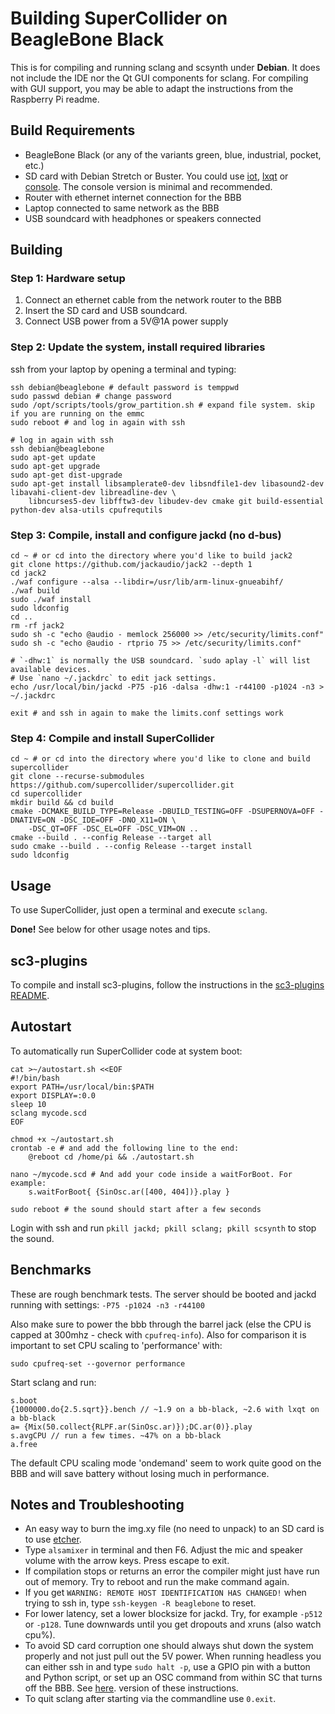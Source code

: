 Building SuperCollider on BeagleBone Black
==========================================

This is for compiling and running sclang and scsynth under **Debian**. It does not include the IDE nor the Qt GUI
components for sclang. For compiling with GUI support, you may be able to adapt the instructions from the
Raspberry Pi readme.

Build Requirements
------------------

* BeagleBone Black (or any of the variants green, blue, industrial, pocket, etc.)
* SD card with Debian Stretch or Buster. You could use [iot](http://beagleboard.org/latest-images),
   [lxqt](http://beagleboard.org/latest-images) or
   [console](https://elinux.org/Beagleboard:BeagleBoneBlack_Debian#Debian_Buster_Console_Snapshot). The console
   version is minimal and recommended.
* Router with ethernet internet connection for the BBB
* Laptop connected to same network as the BBB
* USB soundcard with headphones or speakers connected

Building
--------

### Step 1: Hardware setup

1. Connect an ethernet cable from the network router to the BBB
2. Insert the SD card and USB soundcard.
3. Connect USB power from a 5V@1A power supply

### Step 2: Update the system, install required libraries

ssh from your laptop by opening a terminal and typing:

    ssh debian@beaglebone # default password is temppwd
    sudo passwd debian # change password
    sudo /opt/scripts/tools/grow_partition.sh # expand file system. skip if you are running on the emmc
    sudo reboot # and log in again with ssh

    # log in again with ssh
    ssh debian@beaglebone
    sudo apt-get update
    sudo apt-get upgrade
    sudo apt-get dist-upgrade
    sudo apt-get install libsamplerate0-dev libsndfile1-dev libasound2-dev libavahi-client-dev libreadline-dev \
        libncurses5-dev libfftw3-dev libudev-dev cmake git build-essential python-dev alsa-utils cpufrequtils

### Step 3: Compile, install and configure jackd (no d-bus)

    cd ~ # or cd into the directory where you'd like to build jack2
    git clone https://github.com/jackaudio/jack2 --depth 1
    cd jack2
    ./waf configure --alsa --libdir=/usr/lib/arm-linux-gnueabihf/
    ./waf build
    sudo ./waf install
    sudo ldconfig
    cd ..
    rm -rf jack2
    sudo sh -c "echo @audio - memlock 256000 >> /etc/security/limits.conf"
    sudo sh -c "echo @audio - rtprio 75 >> /etc/security/limits.conf"

    # `-dhw:1` is normally the USB soundcard. `sudo aplay -l` will list available devices.
    # Use `nano ~/.jackdrc` to edit jack settings.
    echo /usr/local/bin/jackd -P75 -p16 -dalsa -dhw:1 -r44100 -p1024 -n3 > ~/.jackdrc

    exit # and ssh in again to make the limits.conf settings work

### Step 4: Compile and install SuperCollider

    cd ~ # or cd into the directory where you'd like to clone and build supercollider
    git clone --recurse-submodules https://github.com/supercollider/supercollider.git
    cd supercollider
    mkdir build && cd build
    cmake -DCMAKE_BUILD_TYPE=Release -DBUILD_TESTING=OFF -DSUPERNOVA=OFF -DNATIVE=ON -DSC_IDE=OFF -DNO_X11=ON \
        -DSC_QT=OFF -DSC_EL=OFF -DSC_VIM=ON ..
    cmake --build . --config Release --target all
    sudo cmake --build . --config Release --target install
    sudo ldconfig


Usage
-----

To use SuperCollider, just open a terminal and execute `sclang`.

**Done!** See below for other usage notes and tips.

sc3-plugins
-----------

To compile and install sc3-plugins, follow the instructions in the [sc3-plugins README](https://github.com/supercollider/sc3-plugins).

Autostart
---------

To automatically run SuperCollider code at system boot:

    cat >~/autostart.sh <<EOF
    #!/bin/bash
    export PATH=/usr/local/bin:$PATH
    export DISPLAY=:0.0
    sleep 10
    sclang mycode.scd
    EOF

    chmod +x ~/autostart.sh
    crontab -e # and add the following line to the end:
        @reboot cd /home/pi && ./autostart.sh

    nano ~/mycode.scd # And add your code inside a waitForBoot. For example:
        s.waitForBoot{ {SinOsc.ar([400, 404])}.play }

    sudo reboot # the sound should start after a few seconds

Login with ssh and run `pkill jackd; pkill sclang; pkill scsynth` to stop the sound.

Benchmarks
----------

These are rough benchmark tests. The server should be booted and jackd running with settings: `-P75 -p1024 -n3 -r44100`

Also make sure to power the bbb through the barrel jack (else the CPU is capped at 300mhz - check with
`cpufreq-info`). Also for comparison it is important to set CPU scaling to 'performance' with:

    sudo cpufreq-set --governor performance

Start sclang and run:

    s.boot
    {1000000.do{2.5.sqrt}}.bench // ~1.9 on a bb-black, ~2.6 with lxqt on a bb-black
    a= {Mix(50.collect{RLPF.ar(SinOsc.ar)});DC.ar(0)}.play
    s.avgCPU // run a few times. ~47% on a bb-black
    a.free

The default CPU scaling mode 'ondemand' seem to work quite good on the BBB and will save battery without losing much
in performance.

Notes and Troubleshooting
-------------------------

* An easy way to burn the img.xy file (no need to unpack) to an SD card is to use [etcher](http://etcher.io).
* Type `alsamixer` in terminal and then F6. Adjust the mic and speaker volume with the arrow keys. Press escape to
  exit.
* If compilation stops or returns an error the compiler might just have run out of memory. Try to reboot and
  run the make command again.
* If you get `WARNING: REMOTE HOST IDENTIFICATION HAS CHANGED!` when trying to ssh in, type `ssh-keygen -R
  beaglebone` to reset.
* For lower latency, set a lower blocksize for jackd. Try, for example `-p512` or `-p128`. Tune downwards until you
  get dropouts and xruns (also watch cpu%).
* To avoid SD card corruption one should always shut down the system properly and not just pull out the 5V power. When
  running headless you can either ssh in and type `sudo halt -p`, use a GPIO pin with a button and Python script, or
  set up an OSC command from within SC that turns off the BBB. See
  [here](https://github.com/blacksound/VTM/wiki/Raspberry-Pi-Instructions#shutdown-for-raspberry-pi).
  version of these instructions.
* To quit sclang after starting via the commandline use `0.exit`.
